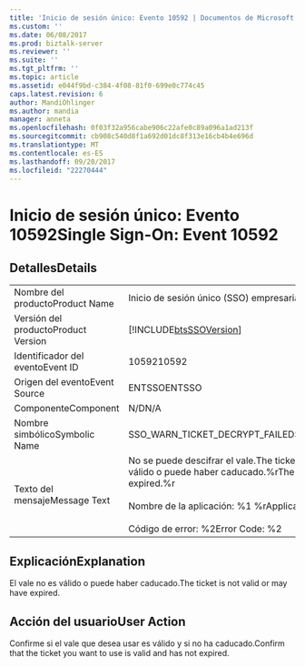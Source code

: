 ```yaml
---
title: 'Inicio de sesión único: Evento 10592 | Documentos de Microsoft'
ms.custom: ''
ms.date: 06/08/2017
ms.prod: biztalk-server
ms.reviewer: ''
ms.suite: ''
ms.tgt_pltfrm: ''
ms.topic: article
ms.assetid: e044f9bd-c384-4f08-81f0-699e0c774c45
caps.latest.revision: 6
author: MandiOhlinger
ms.author: mandia
manager: anneta
ms.openlocfilehash: 0f03f32a956cabe906c22afe0c89a096a1ad213f
ms.sourcegitcommit: cb908c540d8f1a692d01dc8f313e16cb4b4e696d
ms.translationtype: MT
ms.contentlocale: es-ES
ms.lasthandoff: 09/20/2017
ms.locfileid: "22270444"
---
```

# <a name="single-sign-on-event-10592"></a><span data-ttu-id="3431c-102">Inicio de sesión único: Evento 10592</span><span class="sxs-lookup"><span data-stu-id="3431c-102">Single Sign-On: Event 10592</span></span>
## <a name="details"></a><span data-ttu-id="3431c-103">Detalles</span><span class="sxs-lookup"><span data-stu-id="3431c-103">Details</span></span>  
  
|||  
|-|-|  
|<span data-ttu-id="3431c-104">Nombre del producto</span><span class="sxs-lookup"><span data-stu-id="3431c-104">Product Name</span></span>|<span data-ttu-id="3431c-105">Inicio de sesión único (SSO) empresarial</span><span class="sxs-lookup"><span data-stu-id="3431c-105">Enterprise Single Sign-On</span></span>|  
|<span data-ttu-id="3431c-106">Versión del producto</span><span class="sxs-lookup"><span data-stu-id="3431c-106">Product Version</span></span>|[!INCLUDE[btsSSOVersion](../includes/btsssoversion-md.md)]|  
|<span data-ttu-id="3431c-107">Identificador del evento</span><span class="sxs-lookup"><span data-stu-id="3431c-107">Event ID</span></span>|<span data-ttu-id="3431c-108">10592</span><span class="sxs-lookup"><span data-stu-id="3431c-108">10592</span></span>|  
|<span data-ttu-id="3431c-109">Origen del evento</span><span class="sxs-lookup"><span data-stu-id="3431c-109">Event Source</span></span>|<span data-ttu-id="3431c-110">ENTSSO</span><span class="sxs-lookup"><span data-stu-id="3431c-110">ENTSSO</span></span>|  
|<span data-ttu-id="3431c-111">Componente</span><span class="sxs-lookup"><span data-stu-id="3431c-111">Component</span></span>|<span data-ttu-id="3431c-112">N/D</span><span class="sxs-lookup"><span data-stu-id="3431c-112">N/A</span></span>|  
|<span data-ttu-id="3431c-113">Nombre simbólico</span><span class="sxs-lookup"><span data-stu-id="3431c-113">Symbolic Name</span></span>|<span data-ttu-id="3431c-114">SSO_WARN_TICKET_DECRYPT_FAILED</span><span class="sxs-lookup"><span data-stu-id="3431c-114">SSO_WARN_TICKET_DECRYPT_FAILED</span></span>|  
|<span data-ttu-id="3431c-115">Texto del mensaje</span><span class="sxs-lookup"><span data-stu-id="3431c-115">Message Text</span></span>|<span data-ttu-id="3431c-116">No se puede descifrar el vale.</span><span class="sxs-lookup"><span data-stu-id="3431c-116">The ticket could not be decrypted.</span></span> <span data-ttu-id="3431c-117">El vale no es válido o puede haber caducado.%r</span><span class="sxs-lookup"><span data-stu-id="3431c-117">The ticket is not valid or it may have expired.%r</span></span><br /><br /> <span data-ttu-id="3431c-118">Nombre de la aplicación: %1 %r</span><span class="sxs-lookup"><span data-stu-id="3431c-118">Application Name: %1%r</span></span><br /><br /> <span data-ttu-id="3431c-119">Código de error: %2</span><span class="sxs-lookup"><span data-stu-id="3431c-119">Error Code: %2</span></span>|  
  
## <a name="explanation"></a><span data-ttu-id="3431c-120">Explicación</span><span class="sxs-lookup"><span data-stu-id="3431c-120">Explanation</span></span>  
 <span data-ttu-id="3431c-121">El vale no es válido o puede haber caducado.</span><span class="sxs-lookup"><span data-stu-id="3431c-121">The ticket is not valid or may have expired.</span></span>  
  
## <a name="user-action"></a><span data-ttu-id="3431c-122">Acción del usuario</span><span class="sxs-lookup"><span data-stu-id="3431c-122">User Action</span></span>  
 <span data-ttu-id="3431c-123">Confirme si el vale que desea usar es válido y si no ha caducado.</span><span class="sxs-lookup"><span data-stu-id="3431c-123">Confirm that the ticket you want to use is valid and has not expired.</span></span>